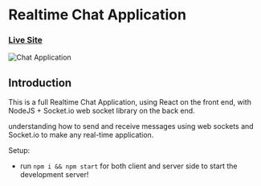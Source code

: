 # Realtime Chat Application

### [Live Site](https://realtime-chat-application.netlify.com)


![Chat Application](https://i.ytimg.com/vi/ZwFA3YMfkoc/maxresdefault.jpg)

## Introduction


This is a full Realtime Chat Application, using  React on the front end, with NodeJS + Socket.io web socket library on the back end. 

understanding  how to send and receive messages using web sockets and Socket.io to make any real-time application.



Setup:
- run ```npm i && npm start``` for both client and server side to start the development server!